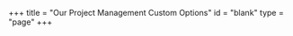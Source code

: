 +++
title = "Our Project Management Custom Options"
id = "blank"
type = "page"
+++

<!-- ____________________________________________________________ -->

<!-- **************** -->

